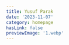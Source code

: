```yaml
---
title: Yusuf Parak
date: '2023-11-07'
category: homepage
hasLink: false
previewImage: '1.webp'
---
```

